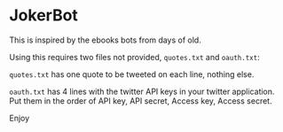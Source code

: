 # JokerBot

This is inspired by the ebooks bots from days of old.

Using this requires two files not provided, `quotes.txt` and `oauth.txt`:

`quotes.txt` has one quote to be tweeted on each line, nothing else.

`oauth.txt` has 4 lines with the twitter API keys in your twitter application. Put them in the order of API key, API secret, Access key, Access secret.

Enjoy